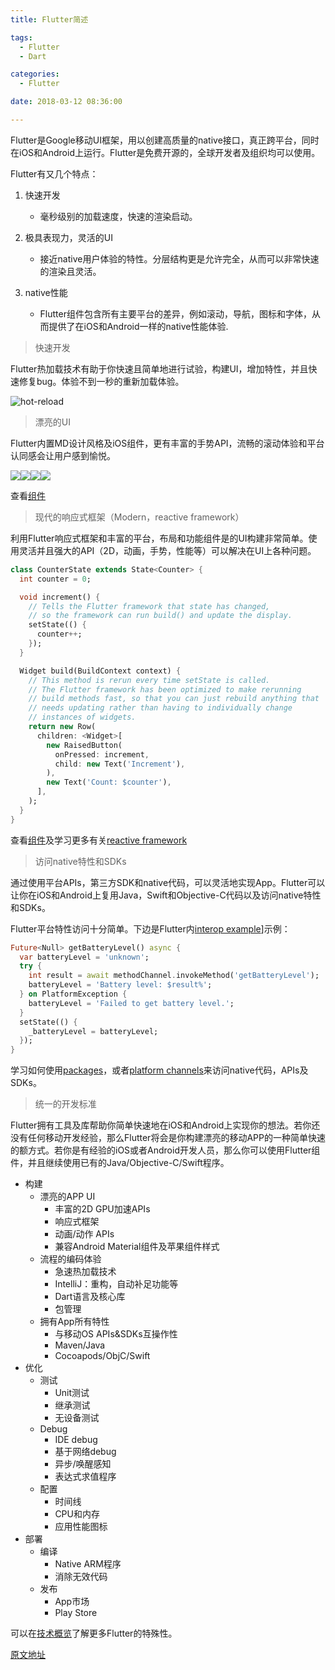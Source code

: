 ```yaml
---
title: Flutter简述

tags:
  - Flutter
  - Dart

categories:
  - Flutter

date: 2018-03-12 08:36:00

---
```


Flutter是Google移动UI框架，用以创建高质量的native接口，真正跨平台，同时在iOS和Android上运行。Flutter是免费开源的，全球开发者及组织均可以使用。

<!-- more -->
Flutter有又几个特点：

1. 快速开发
   - 毫秒级别的加载速度，快速的渲染启动。

2. 极具表现力，灵活的UI
   - 接近native用户体验的特性。分层结构更是允许完全，从而可以非常快速的渲染且灵活。

3. native性能

   - Flutter组件包含所有主要平台的差异，例如滚动，导航，图标和字体，从而提供了在iOS和Android一样的native性能体验.


> 快速开发

Flutter热加载技术有助于你快速且简单地进行试验，构建UI，增加特性，并且快速修复bug。体验不到一秒的重新加载体验。

![hot-reload](/images//flutter//flutter-introdution/hot-reload.gif)



> 漂亮的UI

Flutter内置MD设计风格及iOS组件，更有丰富的手势API，流畅的滚动体验和平台认同感会让用户感到愉悦。

![](/images//flutter//flutter-introdution/screenshot-1.png)![](/images//flutter//flutter-introdution/screenshot-2.png)![](/images//flutter//flutter-introdution/E:\Flutter_Study\screenshot-3.png)![](/images//flutter//flutter-introdution/ios-friendlychat.png)

查看[组件](https://flutter.io/widgets/)

> 现代的响应式框架（Modern，reactive framework）

利用Flutter响应式框架和丰富的平台，布局和功能组件是的UI构建非常简单。使用灵活并且强大的API（2D，动画，手势，性能等）可以解决在UI上各种问题。

```dart
class CounterState extends State<Counter> {
  int counter = 0;

  void increment() {
    // Tells the Flutter framework that state has changed,
    // so the framework can run build() and update the display.
    setState(() {
      counter++;
    });
  }

  Widget build(BuildContext context) {
    // This method is rerun every time setState is called.
    // The Flutter framework has been optimized to make rerunning
    // build methods fast, so that you can just rebuild anything that
    // needs updating rather than having to individually change
    // instances of widgets.
    return new Row(
      children: <Widget>[
        new RaisedButton(
          onPressed: increment,
          child: new Text('Increment'),
        ),
        new Text('Count: $counter'),
      ],
    );
  }
}
```


查看[组件](https://flutter.io/widgets/)及学习更多有关[reactive framework](https://flutter.io/widgets-intro/)

> 访问native特性和SDKs

通过使用平台APIs，第三方SDK和native代码，可以灵活地实现App。Flutter可以让你在iOS和Android上复用Java，Swift和Objective-C代码以及访问native特性和SDKs。

Flutter平台特性访问十分简单。下边是Flutter内[interop example](https://github.com/flutter/flutter/tree/master/examples/platform_channel)]示例：

```dart
Future<Null> getBatteryLevel() async {
  var batteryLevel = 'unknown';
  try {
    int result = await methodChannel.invokeMethod('getBatteryLevel');
    batteryLevel = 'Battery level: $result%';
  } on PlatformException {
    batteryLevel = 'Failed to get battery level.';
  }
  setState(() {
    _batteryLevel = batteryLevel;
  });
}
```

学习如何使用[packages](https://flutter.io/using-packages/)，或者[platform channels](https://flutter.io/platform-channels/)来访问native代码，APIs及SDKs。

> 统一的开发标准

Flutter拥有工具及库帮助你简单快速地在iOS和Android上实现你的想法。若你还没有任何移动开发经验，那么Flutter将会是你构建漂亮的移动APP的一种简单快速的额方式。若你是有经验的iOS或者Android开发人员，那么你可以使用Flutter组件，并且继续使用已有的Java/Objective-C/Swift程序。

- 构建
    - 漂亮的APP UI
       - 丰富的2D GPU加速APIs
       - 响应式框架
       - 动画/动作 APIs
       - 兼容Android Material组件及苹果组件样式
  - 流程的编码体验
      - 急速热加载技术
      - IntelliJ：重构，自动补足功能等
      - Dart语言及核心库
      - 包管理
  - 拥有App所有特性
      - 与移动OS APIs&SDKs互操作性
      - Maven/Java
      - Cocoapods/ObjC/Swift
- 优化
    - 测试
      - Unit测试
      - 继承测试
      - 无设备测试
   - Debug
      - IDE debug
      - 基于网络debug
      - 异步/唤醒感知
      - 表达式求值程序
   - 配置
      - 时间线
      - CPU和内存
      - 应用性能图标
- 部署
   - 编译
      - Native ARM程序
      - 消除无效代码
   - 发布
      - App市场
      - Play Store

可以在[技术概览](https://flutter.io/technical-overview/)了解更多Flutter的特殊性。

[原文地址](https://flutter.io/)

<!--stackedit_data:
eyJoaXN0b3J5IjpbMTA0ODY0OTY0MiwtMjEyNjM2Nzg2XX0=
-->